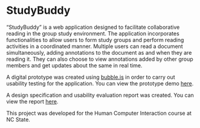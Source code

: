 # StudyBuddy

“StudyBuddy” is a web application designed to facilitate collaborative reading in the group
study environment. The application incorporates functionalities to allow users to form study
groups and perform reading activities in a coordinated manner. Multiple users can read a
document simultaneously, adding annotations to the document as and when they are
reading it. They can also choose to view annotations added by other group members and
get updates about the same in real time.

A digital prototype was created using [bubble.is](https://bubble.is/) in order to carry out usability testing for the application. You can view the prototype demo [here](https://youtu.be/JLy0BOBPbq0).

A design specification and usability evaluation report was created. You can view the report [here](https://github.com/aapise/StudyBuddy/blob/master/StudyBuddy.pdf).

This project was developed for the Human Computer Interaction course at NC State.
